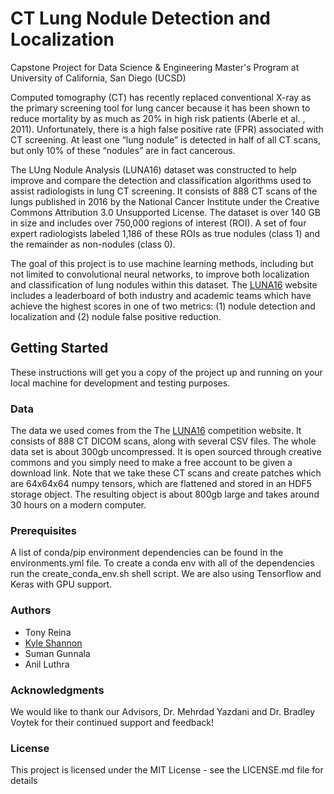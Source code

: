 # CT Lung Nodule Detection and Localization
Capstone Project for Data Science &amp; Engineering Master's Program at University of California, San Diego (UCSD)

Computed tomography (CT) has recently replaced conventional X-ray as the primary
screening tool for lung cancer because it has been shown to reduce mortality by as much as
20% in high risk patients (Aberle et al. , 2011). Unfortunately, there is a high false positive rate
(FPR) associated with CT screening. At least one “lung nodule” is detected in half of all CT
scans, but only 10% of these “nodules” are in fact cancerous.

The LUng Nodule Analysis (LUNA16) dataset was constructed to help improve and
compare the detection and classification algorithms used to assist radiologists in lung CT
screening. It consists of 888 CT scans of the lungs published in 2016 by the National Cancer
Institute under the Creative Commons Attribution 3.0 Unsupported License. The dataset is over
140 GB in size and includes over 750,000 regions of interest (ROI). A set of four expert
radiologists labeled 1,186 of these ROIs as true nodules (class 1) and the remainder as
non-nodules (class 0).

The goal of this project is to use machine learning methods, including but not limited to
convolutional neural networks, to improve both localization and classification of lung nodules
within this dataset. The [LUNA16](https://luna16.grand-challenge.org/home/) website includes a
leaderboard of both industry and academic teams which have achieve the highest scores in one
of two metrics: (1) nodule detection and localization and (2) nodule false positive reduction.

## Getting Started
These instructions will get you a copy of the project up and running on your local machine for development and testing purposes.

### Data
The data we used comes from the The [LUNA16](https://luna16.grand-challenge.org/home/) competition website. It consists of 888 CT DICOM scans, along with several CSV files. The whole data set is about 300gb uncompressed. It is open sourced through creative commons and you simply need to make a free account to be given a download link. Note that we take these CT scans and create patches which are 64x64x64 numpy tensors, which are flattened and stored in an HDF5 storage object. The resulting object is about 800gb large and takes around 30 hours on a modern computer. 

### Prerequisites
A list of conda/pip environment dependencies can be found in the environments.yml file. To create a conda env with all of the dependencies run the create_conda_env.sh shell script. We are also using Tensorflow and Keras with GPU support.

### Authors
- Tony Reina
- [Kyle Shannon](https://github.com/kshannon)
- Suman Gunnala
- Anil Luthra

### Acknowledgments
We would like to thank our Advisors, Dr. Mehrdad Yazdani and Dr. Bradley Voytek  for their continued support and feedback!

### License
This project is licensed under the MIT License - see the LICENSE.md file for details
